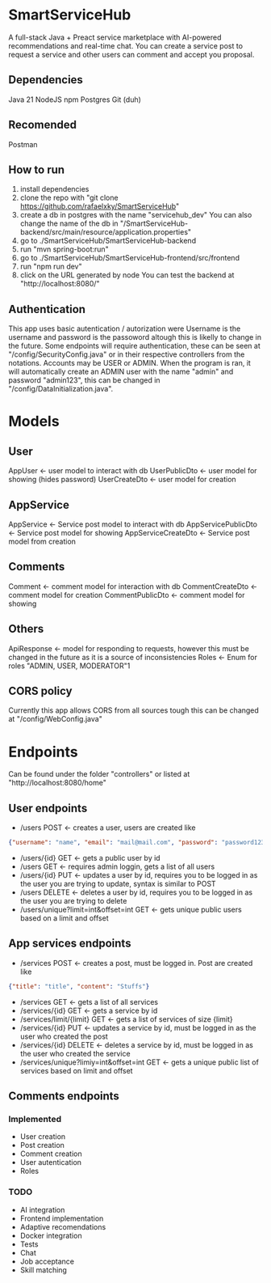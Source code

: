 # SmartServiceHub
A full-stack Java + Preact service marketplace with AI-powered recommendations and real-time chat.
You can create a service post to request a service and other users can comment and accept you proposal. 

## Dependencies 
Java 21
NodeJS
npm
Postgres
Git (duh)

## Recomended
Postman

## How to run
1. install dependencies
2. clone the repo with "git clone https://github.com/rafaelxky/SmartServiceHub"
3. create a db in postgres with the name "servicehub_dev" 
You can also change the name of the db in "/SmartServiceHub-backend/src/main/resource/application.properties" 
4. go to ./SmartServiceHub/SmartServiceHub-backend
5. run "mvn spring-boot:run"
6. go to ./SmartServiceHub/SmartServiceHub-frontend/src/frontend
7. run "npm run dev"
8. click on the URL generated by node
You can test the backend at "http://localhost:8080/"

## Authentication
This app uses basic autentication / autorization were Username is the username and password is the passoword altough this is likelly to change in the future.
Some endpoints will require authentication, these can be seen at "/config/SecurityConfig.java" or in their respective controllers from the notations.
Accounts may be USER or ADMIN.
When the program is ran, it will automatically create an ADMIN user with the name "admin" and password "admin123", this can be changed in "/config/DataInitialization.java".

# Models
## User
AppUser <- user model to interact with db 
UserPublicDto <- user model for showing (hides password)
UserCreateDto <- user model for creation
## AppService
AppService <- Service post model to interact with db
AppServicePublicDto <- Service post model for showing 
AppServiceCreateDto <- Service post model from creation
## Comments
Comment <- comment model for interaction with db
CommentCreateDto <- comment model for creation
CommentPublicDto <- comment model for showing
## Others
ApiResponse <- model for responding to requests, however this must be changed in the future as it is a source of inconsistencies
Roles <- Enum for roles "ADMIN, USER, MODERATOR"1

## CORS policy
Currently this app allows CORS from all sources tough this can be changed at "/config/WebConfig.java"

# Endpoints
Can be found under the folder "controllers" or listed at "http://localhost:8080/home"

## User endpoints
- /users POST <- creates a user, users are created like 
```JSON 
{"username": "name", "email": "mail@mail.com", "password": "password123"} 
```
- /users/{id} GET <- gets a public user by id 
- /users GET <- requires admin loggin, gets a list of all users
- /users/{id} PUT <- updates a user by id, requires you to be logged in as the user you are trying to update, syntax is similar to POST
- /users DELETE <- deletes a user by id, requires you to be logged in as the user you are trying to delete
- /users/unique?limit=int&offset=int GET <- gets unique public users based on a limit and offset 

## App services endpoints
- /services POST <- creates a post, must be logged in. Post are created like 
```JSON
{"title": "title", "content": "Stuffs"}
```
- /services GET <- gets a list of all services 
- /services/{id} GET <- gets a service by id
- /services/limit/{limit} GET <- gets a list of services of size {limit}
- /services/{id} PUT <- updates a service by id, must be logged in as the user who created the post
- /services/{id} DELETE <- deletes a service by id, must be logged in as the user who created the service
- /services/unique?limiy=int&offset=int GET <- gets a unique public list of services based on limit and offset

## Comments endpoints

### Implemented
- User creation
- Post creation
- Comment creation
- User autentication
- Roles
### TODO
- AI integration
- Frontend implementation
- Adaptive recomendations
- Docker integration
- Tests
- Chat
- Job acceptance
- Skill matching
